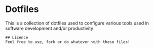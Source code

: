 # Dotfiles

This is a collection of dotfiles used to configure various tools used in software development and/or productivity

```
## Licence
Feel free to use, fork or do whatever with these files!
```
